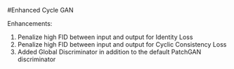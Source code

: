 #Enhanced Cycle GAN

Enhancements:
1. Penalize high FID between input and output for Identity Loss
2. Penalize high FID between input and output for Cyclic Consistency Loss
3. Added Global Discriminator in addition to the default PatchGAN discriminator
